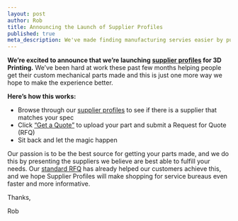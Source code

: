 ```yaml
--- 
layout: post
author: Rob
title: Announcing the Launch of Supplier Profiles
published: true
meta_description: We've made finding manufacturing servies easier by publishing a public directory of 3D printing companies currently offering contract manufacturing services. 
---
```


**We’re excited to announce that we’re launching [supplier profiles](http://www.supplybetter.com/suppliers) for 3D Printing.** We’ve been hard at work these past few months helping people get their custom mechanical parts made and this is just one more way we hope to make the experience better. 

**Here’s how this works:**

*  Browse through our [supplier profiles](http://www.supplybetter.com/suppliers) to see if there is a supplier that matches your spec
*  Click [“Get a Quote”](http://www.supplybetter.com/orders/new) to upload your part and submit a Request for Quote (RFQ)
*  Sit back and let the magic happen

Our passion is to be the best source for getting your parts made, and we do this by presenting the suppliers we believe are best able to fulfill your needs. Our [standard RFQ](http://www.supplybetter.com/orders/new) has already helped our customers achieve this, and we hope Supplier Profiles will make shopping for service bureaus even faster and more informative. 

Thanks,

Rob
